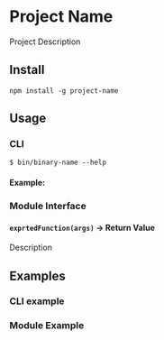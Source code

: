 # Project Name

Project Description

## Install

    npm install -g project-name

## Usage

### CLI

    $ bin/binary-name --help

#### Example:

### Module Interface

#### `exprtedFunction(args)` → Return Value
Description

## Examples

### CLI example

### Module Example
